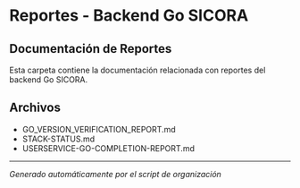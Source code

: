 # Reportes - Backend Go SICORA

## Documentación de Reportes

Esta carpeta contiene la documentación relacionada con reportes del backend Go SICORA.

## Archivos

- GO_VERSION_VERIFICATION_REPORT.md
- STACK-STATUS.md
- USERSERVICE-GO-COMPLETION-REPORT.md

---
*Generado automáticamente por el script de organización*
